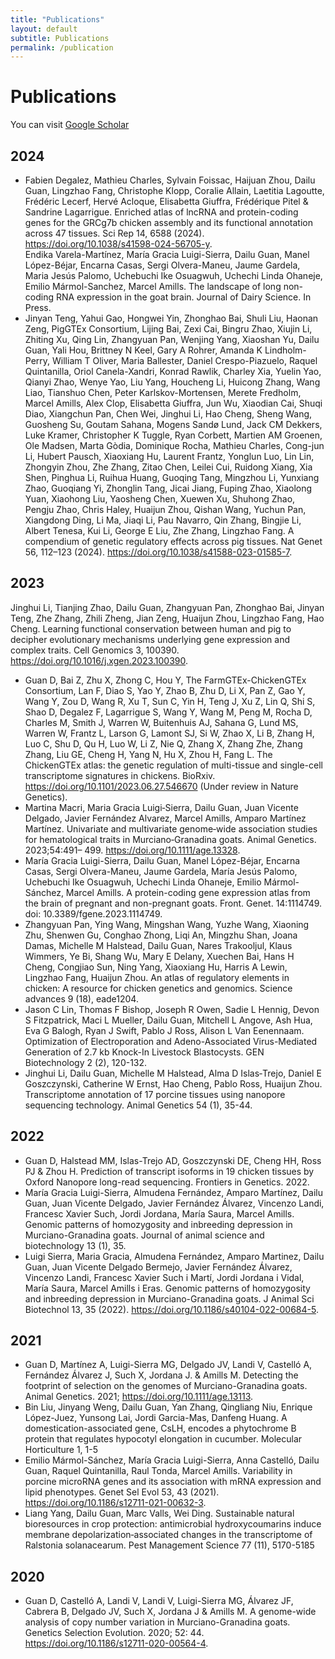 ```yaml
---
title: "Publications"
layout: default
subtitle: Publications
permalink: /publication
---
```


# Publications

You can visit [Google Scholar]([https://scholar.google.com/citations?user=8XNfVucAAAAJ](https://scholar.google.com/citations?hl=en&user=wXpkjxMAAAAJ&view_op=list_works&sortby=pubdate)) 

## 2024
- Fabien Degalez, Mathieu Charles, Sylvain Foissac, Haijuan Zhou, Dailu Guan, Lingzhao Fang, Christophe Klopp, Coralie Allain, Laetitia Lagoutte, Frédéric Lecerf, Hervé Acloque, Elisabetta Giuffra, Frédérique Pitel & Sandrine Lagarrigue. Enriched atlas of lncRNA and protein-coding genes for the GRCg7b chicken assembly and its functional annotation across 47 tissues. Sci Rep 14, 6588 (2024). https://doi.org/10.1038/s41598-024-56705-y. <br>
Endika Varela-Martínez, María Gracia Luigi-Sierra, Dailu Guan, Manel López-Béjar, Encarna Casas, Sergi Olvera-Maneu, Jaume Gardela, Maria Jesús Palomo, Uchebuchi Ike Osuagwuh, Uchechi Linda Ohaneje, Emilio Mármol-Sanchez, Marcel Amills. The landscape of long non-coding RNA expression in the goat brain. Journal of Dairy Science. In Press.
- Jinyan Teng, Yahui Gao, Hongwei Yin, Zhonghao Bai, Shuli Liu, Haonan Zeng, PigGTEx Consortium, Lijing Bai, Zexi Cai, Bingru Zhao, Xiujin Li, Zhiting Xu, Qing Lin, Zhangyuan Pan, Wenjing Yang, Xiaoshan Yu, Dailu Guan, Yali Hou, Brittney N Keel, Gary A Rohrer, Amanda K Lindholm-Perry, William T Oliver, Maria Ballester, Daniel Crespo-Piazuelo, Raquel Quintanilla, Oriol Canela-Xandri, Konrad Rawlik, Charley Xia, Yuelin Yao, Qianyi Zhao, Wenye Yao, Liu Yang, Houcheng Li, Huicong Zhang, Wang Liao, Tianshuo Chen, Peter Karlskov-Mortensen, Merete Fredholm, Marcel Amills, Alex Clop, Elisabetta Giuffra, Jun Wu, Xiaodian Cai, Shuqi Diao, Xiangchun Pan, Chen Wei, Jinghui Li, Hao Cheng, Sheng Wang, Guosheng Su, Goutam Sahana, Mogens Sandø Lund, Jack CM Dekkers, Luke Kramer, Christopher K Tuggle, Ryan Corbett, Martien AM Groenen, Ole Madsen, Marta Gòdia, Dominique Rocha, Mathieu Charles, Cong-jun Li, Hubert Pausch, Xiaoxiang Hu, Laurent Frantz, Yonglun Luo, Lin Lin, Zhongyin Zhou, Zhe Zhang, Zitao Chen, Leilei Cui, Ruidong Xiang, Xia Shen, Pinghua Li, Ruihua Huang, Guoqing Tang, Mingzhou Li, Yunxiang Zhao, Guoqiang Yi, Zhonglin Tang, Jicai Jiang, Fuping Zhao, Xiaolong Yuan, Xiaohong Liu, Yaosheng Chen, Xuewen Xu, Shuhong Zhao, Pengju Zhao, Chris Haley, Huaijun Zhou, Qishan Wang, Yuchun Pan, Xiangdong Ding, Li Ma, Jiaqi Li, Pau Navarro, Qin Zhang, Bingjie Li, Albert Tenesa, Kui Li, George E Liu, Zhe Zhang, Lingzhao Fang. A compendium of genetic regulatory effects across pig tissues. Nat Genet 56, 112–123 (2024). https://doi.org/10.1038/s41588-023-01585-7. <br>

## 2023
Jinghui Li, Tianjing Zhao, Dailu Guan, Zhangyuan Pan, Zhonghao Bai, Jinyan Teng, Zhe Zhang, Zhili Zheng, Jian Zeng, Huaijun Zhou, Lingzhao Fang, Hao Cheng. Learning functional conservation between human and pig to decipher evolutionary mechanisms underlying gene expression and complex traits. Cell Genomics 3, 100390. https://doi.org/10.1016/j.xgen.2023.100390. <br>
- Guan D, Bai Z, Zhu X, Zhong C, Hou Y, The FarmGTEx-ChickenGTEx Consortium, Lan F, Diao S, Yao Y, Zhao B, Zhu D, Li X, Pan Z, Gao Y, Wang Y, Zou D, Wang R, Xu T, Sun C, Yin H, Teng J, Xu Z, Lin Q, Shi S, Shao D, Degalez F, Lagarrigue S, Wang Y, Wang M, Peng M, Rocha D, Charles M, Smith J, Warren W, Buitenhuis AJ, Sahana G, Lund MS, Warren W, Frantz L, Larson G, Lamont SJ, Si W, Zhao X, Li B, Zhang H, Luo C, Shu D, Qu H, Luo W, Li Z, Nie Q, Zhang X, Zhang Zhe, Zhang Zhang, Liu GE, Cheng H, Yang N, Hu X, Zhou H, Fang L. The ChickenGTEx atlas: the genetic regulation of multi-tissue and single-cell transcriptome signatures in chickens. BioRxiv. https://doi.org/10.1101/2023.06.27.546670 (Under review in Nature Genetics). <br>
- Martina Macri, Maria Gracia Luigi‐Sierra, Dailu Guan, Juan Vicente Delgado, Javier Fernández Alvarez, Marcel Amills, Amparo Martínez Martínez. Univariate and multivariate genome‐wide association studies for hematological traits in Murciano‐Granadina goats. Animal Genetics. 2023;54:491– 499. https://doi.org/10.1111/age.13328. <br>
- María Gracia Luigi-Sierra, Dailu Guan, Manel López-Béjar, Encarna Casas, Sergi Olvera-Maneu, Jaume Gardela, María Jesús Palomo, Uchebuchi Ike Osuagwuh, Uchechi Linda Ohaneje, Emilio Mármol-Sánchez, Marcel Amills. A protein-coding gene expression atlas from the brain of pregnant and non-pregnant goats. Front. Genet. 14:1114749. doi: 10.3389/fgene.2023.1114749. <br>
- Zhangyuan Pan, Ying Wang, Mingshan Wang, Yuzhe Wang, Xiaoning Zhu, Shenwen Gu, Conghao Zhong, Liqi An, Mingzhu Shan, Joana Damas, Michelle M Halstead, Dailu Guan, Nares Trakooljul, Klaus Wimmers, Ye Bi, Shang Wu, Mary E Delany, Xuechen Bai, Hans H Cheng, Congjiao Sun, Ning Yang, Xiaoxiang Hu, Harris A Lewin, Lingzhao Fang, Huaijun Zhou. An atlas of regulatory elements in chicken: A resource for chicken genetics and genomics. Science advances 9 (18), eade1204.
- Jason C Lin, Thomas F Bishop, Joseph R Owen, Sadie L Hennig, Devon S Fitzpatrick, Maci L Mueller, Dailu Guan, Mitchell L Angove, Ash Hua, Eva G Balogh, Ryan J Swift, Pablo J Ross, Alison L Van Eenennaam. Optimization of Electroporation and Adeno-Associated Virus-Mediated Generation of 2.7 kb Knock-In Livestock Blastocysts. GEN Biotechnology 2 (2), 120-132.
- Jinghui Li, Dailu Guan, Michelle M Halstead, Alma D Islas‐Trejo, Daniel E Goszczynski, Catherine W Ernst, Hao Cheng, Pablo Ross, Huaijun Zhou. Transcriptome annotation of 17 porcine tissues using nanopore sequencing technology. Animal Genetics 54 (1), 35-44. 

## 2022
- Guan D, Halstead MM, Islas-Trejo AD, Goszczynski DE, Cheng HH, Ross PJ & Zhou H. Prediction of transcript isoforms in 19 chicken tissues by Oxford Nanopore long-read sequencing. Frontiers in Genetics. 2022.
- María Gracia Luigi-Sierra, Almudena Fernández, Amparo Martínez, Dailu Guan, Juan Vicente Delgado, Javier Fernández Álvarez, Vincenzo Landi, Francesc Xavier Such, Jordi Jordana, María Saura, Marcel Amills. Genomic patterns of homozygosity and inbreeding depression in Murciano-Granadina goats. Journal of animal science and biotechnology 13 (1), 35.
- Luigi Sierra, Maria Gracia, Almudena Fernández, Amparo Martinez, Dailu Guan, Juan Vicente Delgado Bermejo, Javier Fernández Álvarez, Vincenzo Landi, Francesc Xavier Such i Martí, Jordi Jordana i Vidal, María Saura, Marcel Amills i Eras. Genomic patterns of homozygosity and inbreeding depression in Murciano-Granadina goats. J Animal Sci Biotechnol 13, 35 (2022). https://doi.org/10.1186/s40104-022-00684-5.

## 2021
- Guan D, Martínez A, Luigi-Sierra MG, Delgado JV, Landi V, Castelló A, Fernández Álvarez J, Such X, Jordana J. & Amills M. Detecting the footprint of selection on the genomes of Murciano-Granadina goats. Animal Genetics. 2021; https://doi.org/10.1111/age.13113. <br>
- Bin Liu, Jinyang Weng, Dailu Guan, Yan Zhang, Qingliang Niu, Enrique López-Juez, Yunsong Lai, Jordi Garcia-Mas, Danfeng Huang. A domestication-associated gene, CsLH, encodes a phytochrome B protein that regulates hypocotyl elongation in cucumber. Molecular Horticulture 1, 1-5	
- Emilio Mármol-Sánchez, María Gracia Luigi-Sierra, Anna Castelló, Dailu Guan, Raquel Quintanilla, Raul Tonda, Marcel Amills. Variability in porcine microRNA genes and its association with mRNA expression and lipid phenotypes. Genet Sel Evol 53, 43 (2021). https://doi.org/10.1186/s12711-021-00632-3.
- Liang Yang, Dailu Guan, Marc Valls, Wei Ding. Sustainable natural bioresources in crop protection: antimicrobial hydroxycoumarins induce membrane depolarization‐associated changes in the transcriptome of Ralstonia solanacearum. Pest Management Science 77 (11), 5170-5185	


## 2020
- Guan D, Castelló A, Landi V, Landi V, Luigi-Sierra MG, Álvarez JF, Cabrera B, Delgado JV, Such X, Jordana J & Amills M. A genome-wide analysis of copy number variation in Murciano-Granadina goats. Genetics Selection Evolution. 2020; 52: 44. https://doi.org/10.1186/s12711-020-00564-4. <br>
